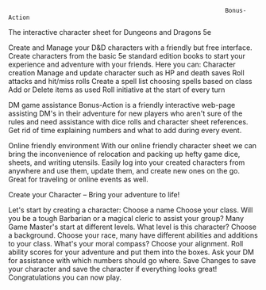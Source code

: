                                                                  Bonus-Action

The interactive character sheet for Dungeons and Dragons 5e

Create and Manage your D&D characters with a friendly but free interface. Create characters from the basic 5e standard edition books to start your experience and adventure with your friends. Here you can:
Character creation
Manage and update character such as HP and death saves
Roll attacks and hit/miss rolls
Create a spell list choosing spells based on class
Add or Delete items as used
Roll initiative at the start of every turn

DM game assistance
Bonus-Action is a friendly interactive web-page assisting DM's in their adventure for new players who aren't sure of the rules and need assistance with dice rolls and character sheet references. Get rid of time explaining numbers and what to add during every event. 

Online friendly environment 
With our online friendly character sheet we can bring the inconvenience of relocation and packing up hefty game dice, sheets, and writing utensils. Easily log into your created characters from anywhere and use them, update them, and create new ones on the go. Great for traveling or online events as well.

Create your Character – Bring your adventure to life!

Let's start by creating a character:
Choose a name
Choose your class. Will you be a tough Barbarian or a magical cleric to assist your group?
Many Game Master's start at different levels. What level is this character?
Choose a background.
Choose your race, many have different abilities and additions to your class.
What's your moral compass? Choose your alignment.
Roll ability scores for your adventure and put them into the boxes. Ask your DM for assistance with which numbers should go where.
Save Changes to save your character  and save the character if everything looks great! Congratulations you can now play.
